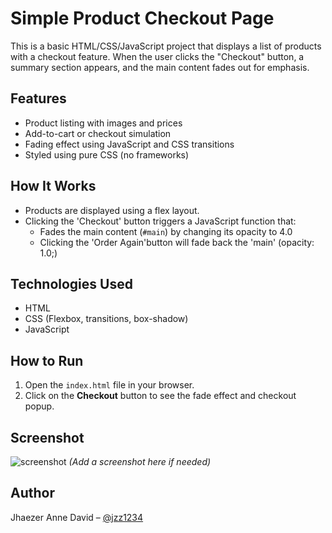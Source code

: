 # Simple Product Checkout Page

This is a basic HTML/CSS/JavaScript project that displays a list of products with a checkout feature. When the user clicks the "Checkout" button, a summary section appears, and the main content fades out for emphasis.

## Features

- Product listing with images and prices
- Add-to-cart or checkout simulation
- Fading effect using JavaScript and CSS transitions
- Styled using pure CSS (no frameworks)

## How It Works

- Products are displayed using a flex layout.
- Clicking the 'Checkout' button triggers a JavaScript function that:
  - Fades the main content (`#main`) by changing its opacity to 4.0
  - Clicking the 'Order Again'button will fade back the 'main' (opacity: 1.0;)

## Technologies Used

- HTML
- CSS (Flexbox, transitions, box-shadow)
- JavaScript

## How to Run

1. Open the `index.html` file in your browser.
2. Click on the **Checkout** button to see the fade effect and checkout popup.

## Screenshot

![screenshot](screenshot.png) *(Add a screenshot here if needed)*

## Author

Jhaezer Anne David – [@jzz1234](https://github.com/yourhandle)
